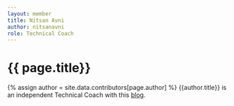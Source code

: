 ```yaml
---
layout: member
title: Nitsan Avni
author: nitsanavni
role: Technical Coach
---
```


# {{ page.title}}
{% assign author = site.data.contributors[page.author] %}
{{author.title}} is an independent Technical Coach with this [blog]({{author.url}}).